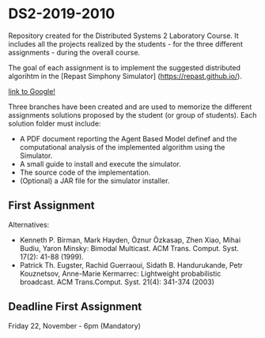 # DS2-2019-2010
Repository created for the Distributed Systems 2 Laboratory Course. It includes all the projects realized by the students - for the three different assignments - during the overall course.

The goal of each assignment is to implement the suggested distributed algorihtm in the [Repast Simphony Simulator] (https://repast.github.io/).

[link to Google!](http://google.com)

Three branches have been created and are used to memorize the different assignments solutions proposed by the student (or group of students). Each solution folder must include:

* A PDF document reporting the Agent Based Model definef and the computational analysis of the implemented algorithm using the Simulator.
* A small guide to install and execute the simulator.
* The source code of the implementation.
* (Optional) a JAR file for the simulator installer.

## First Assignment ##

Alternatives:
* Kenneth P. Birman, Mark Hayden, Öznur Özkasap, Zhen Xiao, Mihai Budiu, Yaron Minsky: Bimodal Multicast. ACM Trans. Comput. Syst. 17(2): 41-88 (1999).
* Patrick Th. Eugster, Rachid Guerraoui, Sidath B. Handurukande, Petr Kouznetsov, Anne-Marie Kermarrec: Lightweight probabilistic broadcast. ACM Trans.Comput. Syst. 21(4): 341-374 (2003)

## Deadline First Assignment ##
Friday 22, November - 6pm (Mandatory)
